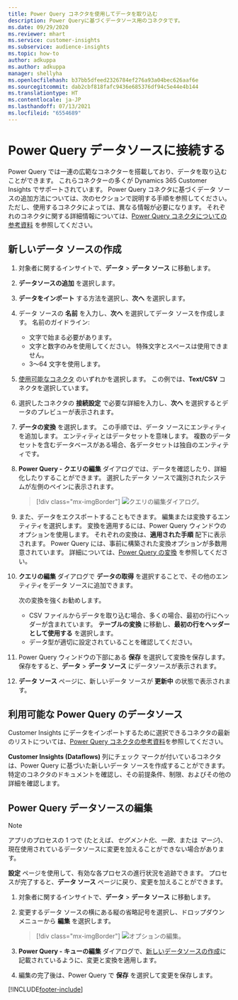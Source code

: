 ```yaml
---
title: Power Query コネクタを使用してデータを取り込む
description: Power Queryに基づくデータソース用のコネクタです。
ms.date: 09/29/2020
ms.reviewer: mhart
ms.service: customer-insights
ms.subservice: audience-insights
ms.topic: how-to
author: adkuppa
ms.author: adkuppa
manager: shellyha
ms.openlocfilehash: b37bb5dfeed2326784ef276a93a04bec626aaf6e
ms.sourcegitcommit: dab2cbf818fafc9436e685376df94c5e44e4b144
ms.translationtype: HT
ms.contentlocale: ja-JP
ms.lasthandoff: 07/13/2021
ms.locfileid: "6554689"
---
```

# <a name="connect-to-a-power-query-data-source"></a>Power Query データソースに接続する

Power Query では一連の広範なコネクターを搭載しており、データを取り込むことができます。 これらコネクターの多くが Dynamics 365 Customer Insights でサポートされています。 Power Query コネクタに基づくデータ ソースの追加方法については、次のセクションで説明する手順を参照してください。 ただし、使用するコネクタによっては、異なる情報が必要になります。 それぞれのコネクタに関する詳細情報については、[Power Query コネクタについての参考資料](/power-query/connectors/) を参照してください。

## <a name="create-a-new-data-source"></a>新しいデータ ソースの作成

1. 対象者に関するインサイトで、**データ** > **データ ソース** に移動します。

1. **データソースの追加** を選択します。

1. **データをインポート** する方法を選択し、**次へ** を選択します。

1. データ ソースの **名前** を入力し、**次へ** を選択してデータ ソースを作成します。 名前のガイドライン: 
   - 文字で始まる必要があります。
   - 文字と数字のみを使用してください。 特殊文字とスペースは使用できません。
   - 3〜64 文字を使用します。

1. [使用可能なコネクタ](#available-power-query-data-sources) のいずれかを選択します。 この例では、**Text/CSV** コネクタを選択しています。

1. 選択したコネクタの **接続設定** で必要な詳細を入力し、**次へ** を選択するとデータのプレビューが表示されます。

1. **データの変換** を選択します。 この手順では、データ ソースにエンティティを追加します。 エンティティとはデータセットを意味します。 複数のデータセットを含むデータベースがある場合、各データセットは独自のエンティティです。

1. **Power Query - クエリの編集** ダイアログでは、データを確認したり、詳細化したりすることができます。 選択したデータ ソースで識別されたシステムが左側のペインに表示されます。

   > [!div class="mx-imgBorder"]
   > ![クエリの編集ダイアログ。](media/data-manager-configure-edit-queries.png "クエリの編集ダイアログ")

1. また、データをエクスポートすることもできます。 編集または変換するエンティティを選択します。 変換を適用するには、Power Query ウィンドウのオプションを使用します。 それぞれの変換は、**適用された手順** 配下に表示されます。 Power Query には、事前に構築された変換オプションが多数用意されています。 詳細については、[Power Query の変換](/power-query/power-query-what-is-power-query#transformations) を参照してください。

1. **クエリの編集** ダイアログで **データの取得** を選択することで、その他のエンティティをデータ ソースに追加できます。

   次の変換を強くお勧めします。

   - CSV ファイルからデータを取り込む場合、多くの場合、最初の行にヘッダーが含まれています。 **テーブルの変換** に移動し、**最初の行をヘッダーとして使用する** を選択します。
   - データ型が適切に設定されていることを確認してください。

1. Power Query ウィンドウの下部にある **保存** を選択して変換を保存します。 保存をすると、**データ** > **データ ソース** にデータソースが表示されます。

1. **データ ソース** ページに、新しいデータ ソースが **更新中** の状態で表示されます。

## <a name="available-power-query-data-sources"></a>利用可能な Power Query のデータソース

Customer Insights にデータをインポートするために選択できるコネクタの最新のリストについては、[Power Query コネクタの参考資料](/power-query/connectors/)を参照してください。 

**Customer Insights (Dataflows)** 列にチェック マークが付いているコネクタは、Power Query に基づいた新しいデータ ソースを作成することができます。 特定のコネクタのドキュメントを確認し、その前提条件、制限、およびその他の詳細を確認します。

## <a name="edit-power-query-data-sources"></a>Power Query データソースの編集

> [!NOTE]
> アプリのプロセスの 1 つで (たとえば、*セグメント化*、*一致*、または *マージ*)、現在使用されているデータソースに変更を加えることができない場合があります。 
>
> **設定** ページを使用して、有効な各プロセスの進行状況を追跡できます。 プロセスが完了すると、**データ ソース** ページに戻り、変更を加えることができます。

1. 対象者に関するインサイトで、**データ** > **データ ソース** に移動します。

2. 変更するデータ ソースの横にある縦の省略記号を選択し、ドロップダウン メニューから **編集** を選択します。

   > [!div class="mx-imgBorder"]
   > ![オプションの編集。](media/edit-option-data-sources.png "オプションの編集")

3. **Power Query - キューの編集** ダイアログで、[新しいデータソースの作成](#create-a-new-data-source)に記載されているように、変更と変換を適用します。

4. 編集の完了後は、Power Query で **保存** を選択して変更を保存します。


[!INCLUDE[footer-include](../includes/footer-banner.md)]